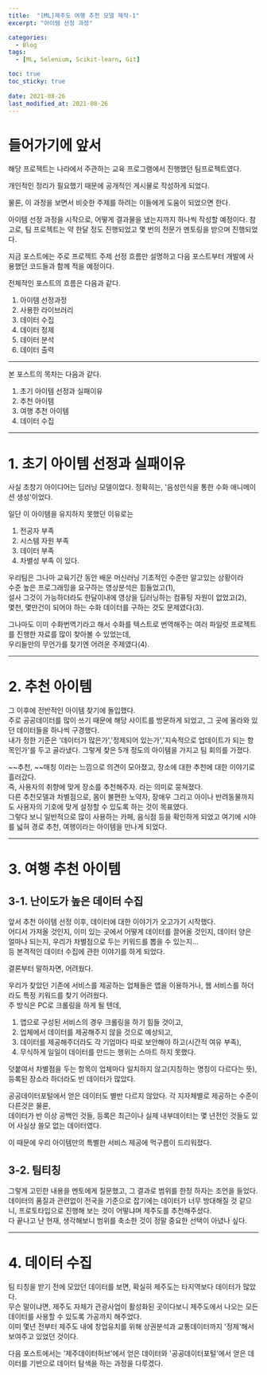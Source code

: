 ```yaml
---
title:  "[ML]제주도 여행 추천 모델 제작-1"
excerpt: "아이템 선정 과정"

categories:
  - Blog
tags:
  - [ML, Selenium, Scikit-learn, Git]

toc: true
toc_sticky: true
 
date: 2021-08-26
last_modified_at: 2021-08-26
---
```


# 들어가기에 앞서

해당 프로젝트는 나라에서 주관하는 교육 프로그램에서 진행했던 팀프로젝트였다.

개인적인 정리가 필요했기 때문에 공개적인 게시물로 작성하게 되었다.

물론, 이 과정을 보면서 비슷한 주제를 하려는 이들에게 도움이 되었으면 한다.

아이템 선정 과정을 시작으로, 어떻게 결과물을 냈는지까지 하나씩 작성할 예정이다.
참고로, 팀 프로젝트는 약 한달 정도 진행되었고 몇 번의 전문가 멘토링을 받으며 진행되었다.

지금 포스트에는 주로 프로젝트 주제 선정 흐름만 설명하고 다음 포스트부터 개발에 사용했던 코드들과 함께 적을 예정이다.

전체적인 포스트의 흐름은 다음과 같다.
1. 아이템 선정과정
2. 사용한 라이브러리
3. 데이터 수집
4. 데이터 정제
5. 데이터 분석
6. 데이터 출력
---

본 포스트의 목차는 다음과 같다.
1. 초기 아이템 선정과 실패이유
2. 추천 아이템
3. 여행 추천 아이템
4. 데이터 수집
---
# 1. 초기 아이템 선정과 실패이유

사실 초창기 아이디어는 딥러닝 모델이었다. 정확히는, '음성인식을 통한 수화 애니메이션 생성'이었다.

일단 이 아이템을 유지하지 못했던 이유로는
1. 전공자 부족
2. 시스템 자원 부족
3. 데이터 부족
4. 차별성 부족
이 있다.

우리팀은 그나마 교육기간 동안 배운 머신러닝 기초적인 수준만 알고있는 상황이라   
수준 높은 프로그래밍을 요구하는 영상분석은 힘들었고(1),   
설사 그것이 가능하더라도 한달이내에 영상을 딥러닝하는 컴퓨팅 자원이 없었고(2),   
몇천, 몇만건이 되어야 하는 수화 데이터를 구하는 것도 문제였다(3).

그나마도 이미 수화번역기라고 해서 수화를 텍스트로 번역해주는 여러 파일럿 프로젝트를 진행한 자료를 많이 찾아볼 수 있었는데,   
우리들만의 무언가를 찾기엔 어려운 주제였다(4).

---
# 2. 추천 아이템

그 이후에 전반적인 아이템 찾기에 돌입했다.   
주로 공공데이터를 많이 쓰기 때문에 해당 사이트를 방문하게 되었고, 그 곳에 올라와 있던 데이터들을 하나씩 구경했다.   
내가 정한 기준은 '데이터가 많은가','정제되어 있는가','지속적으로 업데이트가 되는 항목인가'를 두고 골라냈다.
그렇게 찾은 5개 정도의 아이템을 가지고 팀 회의를 가졌다.

~~추천, ~~매칭 이라는 느낌으로 의견이 모아졌고, 장소에 대한 추천에 대한 이야기로 흘러갔다.   
즉, 사용자의 취향에 맞게 장소를 추천해주자. 라는 의미로 뭉쳐졌다.   
다른 추천모델과 차별점으로, 몸이 불편한 노약자, 장애우 그리고 아이나 반려동물까지도 사용자의 기호에 맞게 설정할 수 있도록 하는 것이 목표였다.   
그렇다 보니 일반적으로 많이 사용하는 카페, 음식점 등을 확인하게 되었고 여기에 시야를 넓혀 경로 추천, 여행이라는 아이템을 만나게 되었다.

---

# 3. 여행 추천 아이템
## 3-1. 난이도가 높은 데이터 수집
앞서 추천 아이템 선정 이후, 데이터에 대한 이야기가 오고가기 시작했다.   
어디서 가져올 것인지, 이미 있는 곳에서 어떻게 데이터를 끌어올 것인지, 데이터 양은 얼마나 되는지, 우리가 차별점으로 두는 키워드를 뽑을 수 있는지...   
등 본격적인 데이터 수집에 관한 이야기를 하게 되었다.

결론부터 말하자면, 어려웠다.

우리가 찾았던 기존에 서비스를 제공하는 업체들은 앱을 이용하거나, 웹 서비스를 하더라도 특정 키워드를 찾기 어려웠다.   
주 방식은 PC로 크롤링을 하게 될 텐데,
1. 앱으로 구성된 서비스의 경우 크롤링을 하기 힘들 것이고,
2. 업체에서 데이터를 제공해주지 않을 것으로 예상되고,
3. 데이터를 제공해주더라도 각 기업마다 따로 보안해야 하고(시간적 여유 부족),
4. 무식하게 일일이 데이터를 만드는 행위는 스마트 하지 못했다.

덧붙여서 차별점을 두는 항목이 업체마다 일치하지 않고(지칭하는 명칭이 다르다는 뜻), 등록된 장소라 하더라도 빈 데이터가 많았다.

공공데이터포털에서 얻은 데이터도 별반 다르지 않았다. 각 지자체별로 제공하는 수준이 다른것은 물론,   
데이터가 반 이상 공백인 것들, 등록은 최근이나 실제 내부데이터는 몇 년전인 것들도 있어 사실상 쓸모 없는 데이터였다.

이 때문에 우리 아이템만의 특별한 서비스 제공에 먹구름이 드리워졌다.
## 3-2. 팀티칭
그렇게 고민한 내용을 멘토에게 질문했고, 그 결과로 범위를 한정 하자는 조언을 들었다.   
데이터의 품질과 관련없이 전국을 기준으로 잡기에는 데이터가 너무 방대해질 것 같으니, 프로토타입으로 진행해 보는 것이 어떻냐며 제주도를 추천해주셨다.   
다 끝나고 난 현재, 생각해보니 범위를 축소한 것이 정말 중요한 선택이 아녔나 싶다.

---
# 4. 데이터 수집
팀 티칭을 받기 전에 모았던 데이터를 보면, 확실히 제주도는 타지역보다 데이터가 많았다.   
무슨 말이냐면, 제주도 자체가 관광사업이 활성화된 곳이다보니 제주도에서 나오는 모든 데이터를 사용할 수 있도록 가공까지 해주었다.   
이미 몇년 전부터 제주도 내에 창업유치를 위해 상권분석과 교통데이터까지 '정제'해서 보여주고 있었던 것이다.

다음 포스트에서는 '제주데이터허브'에서 얻은 데이터와 '공공데이터포털'에서 얻은 데이터를 기반으로 데이터 탐색을 하는 과정을 다루겠다.